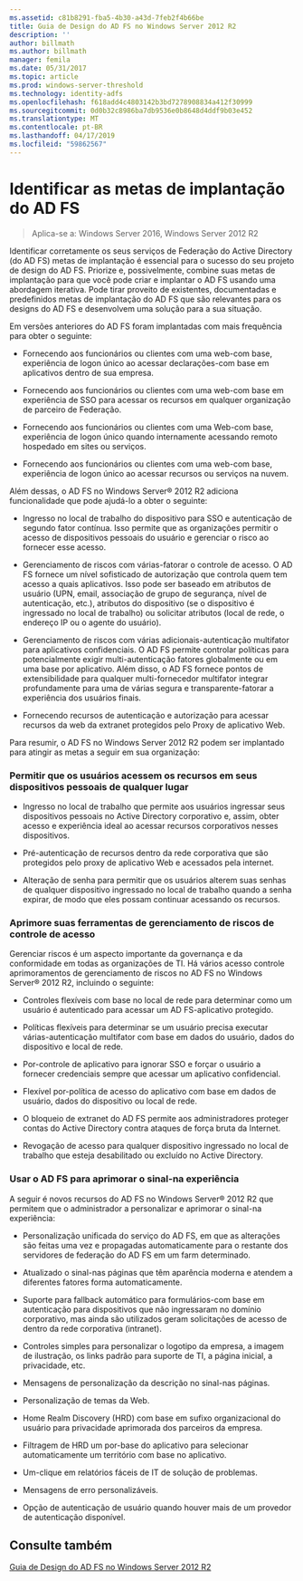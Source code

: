 ```yaml
---
ms.assetid: c81b8291-fba5-4b30-a43d-7feb2f4b66be
title: Guia de Design do AD FS no Windows Server 2012 R2
description: ''
author: billmath
ms.author: billmath
manager: femila
ms.date: 05/31/2017
ms.topic: article
ms.prod: windows-server-threshold
ms.technology: identity-adfs
ms.openlocfilehash: f618add4c4803142b3bd7278908834a412f30999
ms.sourcegitcommit: 0d0b32c8986ba7db9536e0b8648d4ddf9b03e452
ms.translationtype: MT
ms.contentlocale: pt-BR
ms.lasthandoff: 04/17/2019
ms.locfileid: "59862567"
---
```

# <a name="identify-your-ad-fs-deployment-goals"></a>Identificar as metas de implantação do AD FS

>Aplica-se a: Windows Server 2016, Windows Server 2012 R2

Identificar corretamente os seus serviços de Federação do Active Directory \(do AD FS\) metas de implantação é essencial para o sucesso do seu projeto de design do AD FS. Priorize e, possivelmente, combine suas metas de implantação para que você pode criar e implantar o AD FS usando uma abordagem iterativa. Pode tirar proveito de existentes, documentadas e predefinidos metas de implantação do AD FS que são relevantes para os designs do AD FS e desenvolvem uma solução para a sua situação.  
  
Em versões anteriores do AD FS foram implantadas com mais frequência para obter o seguinte:  
  
-   Fornecendo aos funcionários ou clientes com uma web\-com base, experiência de logon único ao acessar declarações\-com base em aplicativos dentro de sua empresa.  
  
-   Fornecendo aos funcionários ou clientes com uma web\-com base em experiência de SSO para acessar os recursos em qualquer organização de parceiro de Federação.  
  
-   Fornecendo aos funcionários ou clientes com uma Web\-com base, experiência de logon único quando internamente acessando remoto hospedado em sites ou serviços.  
  
-   Fornecendo aos funcionários ou clientes com uma web\-com base, experiência de logon único ao acessar recursos ou serviços na nuvem.  
  
Além dessas, o AD FS no Windows Server® 2012 R2 adiciona funcionalidade que pode ajudá-lo a obter o seguinte:  
  
-   Ingresso no local de trabalho do dispositivo para SSO e autenticação de segundo fator contínua. Isso permite que as organizações permitir o acesso de dispositivos pessoais do usuário e gerenciar o risco ao fornecer esse acesso.  
  
-   Gerenciamento de riscos com várias\-fatorar o controle de acesso. O AD FS fornece um nível sofisticado de autorização que controla quem tem acesso a quais aplicativos. Isso pode ser baseado em atributos de usuário \(UPN, email, associação de grupo de segurança, nível de autenticação, etc.\), atributos do dispositivo \(se o dispositivo é ingressado no local de trabalho\) ou solicitar atributos \(local de rede, o endereço IP ou o agente do usuário\).  
  
-   Gerenciamento de riscos com várias adicionais\-autenticação multifator para aplicativos confidenciais. O AD FS permite controlar políticas para potencialmente exigir multi\-autenticação fatores globalmente ou em uma base por aplicativo. Além disso, o AD FS fornece pontos de extensibilidade para qualquer multi\-fornecedor multifator integrar profundamente para uma de várias segura e transparente\-fatorar a experiência dos usuários finais.  
  
-   Fornecendo recursos de autenticação e autorização para acessar recursos da web da extranet protegidos pelo Proxy de aplicativo Web.  
  
Para resumir, o AD FS no Windows Server 2012 R2 podem ser implantado para atingir as metas a seguir em sua organização:  
  
### <a name="enable-your-users-to-access-resources-on-their-personal-devices-from-anywhere"></a>Permitir que os usuários acessem os recursos em seus dispositivos pessoais de qualquer lugar  
  
-   Ingresso no local de trabalho que permite aos usuários ingressar seus dispositivos pessoais no Active Directory corporativo e, assim, obter acesso e experiência ideal ao acessar recursos corporativos nesses dispositivos.  
  
-   Pré\-autenticação de recursos dentro da rede corporativa que são protegidos pelo proxy de aplicativo Web e acessados pela internet.  
  
-   Alteração de senha para permitir que os usuários alterem suas senhas de qualquer dispositivo ingressado no local de trabalho quando a senha expirar, de modo que eles possam continuar acessando os recursos.  
  
### <a name="enhance-your-access-control-risk-management-tools"></a>Aprimore suas ferramentas de gerenciamento de riscos de controle de acesso  
Gerenciar riscos é um aspecto importante da governança e da conformidade em todas as organizações de TI. Há vários acesso controle aprimoramentos de gerenciamento de riscos no AD FS no Windows Server® 2012 R2, incluindo o seguinte:  
  
-   Controles flexíveis com base no local de rede para determinar como um usuário é autenticado para acessar um AD FS\-aplicativo protegido.  
  
-   Políticas flexíveis para determinar se um usuário precisa executar várias\-autenticação multifator com base em dados do usuário, dados do dispositivo e local de rede.  
  
-   Por\-controle de aplicativo para ignorar SSO e forçar o usuário a fornecer credenciais sempre que acessar um aplicativo confidencial.  
  
-   Flexível por\-política de acesso do aplicativo com base em dados de usuário, dados do dispositivo ou local de rede.  
  
-   O bloqueio de extranet do AD FS permite aos administradores proteger contas do Active Directory contra ataques de força bruta da Internet.  
  
-   Revogação de acesso para qualquer dispositivo ingressado no local de trabalho que esteja desabilitado ou excluído no Active Directory.  
  
### <a name="use-ad-fs-to-enhance-the-sign-in-experience"></a>Usar o AD FS para aprimorar o sinal\-na experiência  
A seguir é novos recursos do AD FS no Windows Server® 2012 R2 que permitem que o administrador a personalizar e aprimorar o sinal\-na experiência:  
  
-   Personalização unificada do serviço do AD FS, em que as alterações são feitas uma vez e propagadas automaticamente para o restante dos servidores de federação do AD FS em um farm determinado.  
  
-   Atualizado o sinal\-nas páginas que têm aparência moderna e atendem a diferentes fatores forma automaticamente.  
  
-   Suporte para fallback automático para formulários\-com base em autenticação para dispositivos que não ingressaram no domínio corporativo, mas ainda são utilizados geram solicitações de acesso de dentro da rede corporativa \(intranet\).  
  
-   Controles simples para personalizar o logotipo da empresa, a imagem de ilustração, os links padrão para suporte de TI, a página inicial, a privacidade, etc.  
  
-   Mensagens de personalização da descrição no sinal\-nas páginas.  
  
-   Personalização de temas da Web.  
  
-   Home Realm Discovery \(HRD\) com base em sufixo organizacional do usuário para privacidade aprimorada dos parceiros da empresa.  
  
-   Filtragem de HRD um por\-base do aplicativo para selecionar automaticamente um território com base no aplicativo.  
  
-   Um\-clique em relatórios fáceis de IT de solução de problemas.  
  
-   Mensagens de erro personalizáveis.  
  
-   Opção de autenticação de usuário quando houver mais de um provedor de autenticação disponível.  
  
## <a name="see-also"></a>Consulte também  
[Guia de Design do AD FS no Windows Server 2012 R2](../../ad-fs/design/AD-FS-Design-Guide-in-Windows-Server-2012-R2.md)  
  

